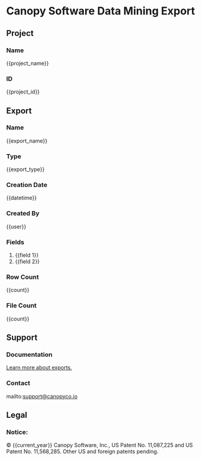 # Canopy Software Data Mining Export

## Project
### Name 
{{project_name}}

### ID 
{{project_id}}

## Export 

### Name 
{{export_name}}

### Type
{{export_type}}

### Creation Date
{{datetime}} 

### Created By
{{user}}

### Fields
1. {{field 1}}
2. {{field 2}}

### Row Count
{{count}}

### File Count
{{count}}

## Support
### Documentation
[Learn more about exports.](https://docs.canopyco.io/projects/export-management/ "Canopy Software's Export Management Documentation")

### Contact
mailto:support@canopyco.io

## Legal
### Notice: 
© {{current_year}} Canopy Software, Inc., US Patent No. 11,087,225 and US Patent No. 11,568,285. Other US and foreign patents pending.
